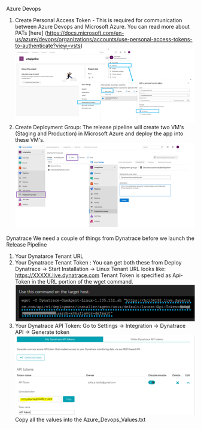 
Azure Devops 
1. Create Personal Access Token - This is required for communication between Azure Devops and Microsoft Azure. You can read more about PATs [here] (https://docs.microsoft.com/en-us/azure/devops/organizations/accounts/use-personal-access-tokens-to-authenticate?view=vsts) ![](../images/CreatingPAT.PNG)
2. Create Deployment Group: The release pipeline will create two VM's (Staging and Production) in Microsoft Azure and deploy the app into these VM's. 
![](../images/CreateDeploymentGroup.PNG)

Dynatrace
We need a couple of things from Dynatrace before we launch the Release Pipeline
1. Your Dynatarce Tenant URL 
2. Your Dynatrace Tenant Token : You can get both these from Deploy Dynatrace -> Start Installation -> Linux
Tenant URL looks like: https://XXXXX.live.dynatrace.com
Tenant Token is specified as Api-Token in the URL portion of the wget command. 
![](../images/DynatraceTenantInfo.PNG)
3. Your Dynatrace API Token: Go to Settings -> Integration -> Dynatrace API -> Generate token 
![](../images/DynatraceAPIToken.PNG)
Copy all the values into the Azure_Devops_Values.txt 
